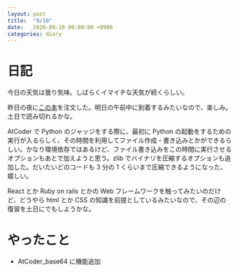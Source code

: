 ```yaml
---
layout: post
title:  "9/10"
date:   2020-09-10 09:00:00 +0900
categories: diary
---
```

# 日記

今日の天気は曇り気味。しばらくイマイチな天気が続くらしい。

昨日の夜に[この本](https://www.amazon.co.jp/%E3%81%AF%E3%81%98%E3%82%81%E3%81%A6%E5%AD%A6%E3%81%B6%E3%83%90%E3%82%A4%E3%83%8A%E3%83%AA%E8%A7%A3%E6%9E%90-%E4%B8%8D%E6%AD%A3%E3%81%AA%E3%82%B3%E3%83%BC%E3%83%89%E3%81%8B%E3%82%89%E3%82%B3%E3%83%B3%E3%83%94%E3%83%A5%E3%83%BC%E3%82%BF%E3%82%92%E5%AE%88%E3%82%8B%E3%82%B5%E3%82%A4%E3%83%90%E3%83%BC%E3%82%BB%E3%82%AD%E3%83%A5%E3%83%AA%E3%83%86%E3%82%A3%E6%8A%80%E8%A1%93-OnDeck-Books%EF%BC%88NextPublishing%EF%BC%89-%E5%B0%8F%E6%9E%97-%E4%BD%90%E4%BF%9D-ebook/dp/B084R85269/ref=sr_1_1?__mk_ja_JP=%E3%82%AB%E3%82%BF%E3%82%AB%E3%83%8A&dchild=1&keywords=%E3%81%AF%E3%81%98%E3%82%81%E3%81%A6%E5%AD%A6%E3%81%B6%E3%83%90%E3%82%A4%E3%83%8A%E3%83%AA&qid=1599710906&s=books&sr=1-1)を注文した。明日の午前中に到着するみたいなので、楽しみ。土日で読み切れるかな。

AtCoder で Python のジャッジをする際に、最初に Python の起動をするための実行が入るらしく、その時間を利用してファイル作成・書き込みとかができるらしい。かなり環境依存ではあるけど、ファイル書き込みをこの時間に実行させるオプションもあとで加えようと思う。zlib でバイナリを圧縮するオプションも追加した。だいたいどのコードも 3 分の 1 くらいまで圧縮できるようになった、嬉しい。

React とか Ruby on rails とかの Web フレームワークを触ってみたいのだけど、どうやら html とか CSS の知識を前提としているみたいなので、その辺の復習を土日にでもしようかな。

# やったこと

- AtCoder_base64 に機能追加

<script type="text/x-mathjax-config">MathJax.Hub.Config({tex2jax: {inlineMath: [['$','$'], ['\\(','\\)']], processEscapes: true},});</script>
<script async src="https://cdnjs.cloudflare.com/ajax/libs/mathjax/2.7.6/MathJax.js?config=TeX-AMS_CHTML"></script>